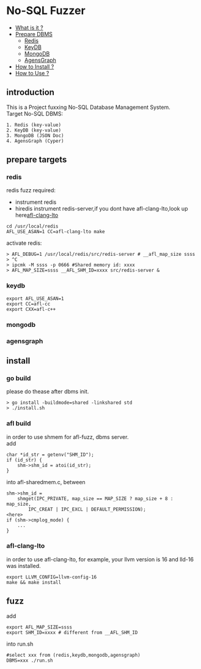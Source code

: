# No-SQL Fuzzer
* [What is it ?](#introduction)
* [Prepare DBMS](#prepare-targets)
   * [Redis](#redis)
   * [KeyDB](#keydb)
   * [MongoDB](#mongodb)
   * [AgensGraph](#agensgraph)
* [How to Install ?](#install)
* [How to Use ?](#fuzz)

## introduction
This is a Project fuxxing No-SQL Database Management System.<br>
Target No-SQL DBMS:
``` shell
1. Redis (key-value)
2. KeyDB (key-value)
3. MongoDB (JSON Doc)
4. AgensGraph (Cyper)
```

## prepare targets
### redis
redis fuzz required:
- instrument redis
- hiredis
instrument redis-server,if you dont have afl-clang-lto,look up here[afl-clang-lto](#afl-clang-lto)
``` shell
cd /usr/local/redis
AFL_USE_ASAN=1 CC=afl-clang-lto make
```
activate redis: 
``` shell
> AFL_DEBUG=1 /usr/local/redis/src/redis-server # __afl_map_size ssss
> ^C
> ipcmk -M ssss -p 0666 #Shared memory id: xxxx
> AFL_MAP_SIZE=ssss __AFL_SHM_ID=xxxx src/redis-server &
```
### keydb
``` shell
export AFL_USE_ASAN=1
export CC=afl-cc
export CXX=afl-c++
```
### mongodb
### agensgraph

## install
### go build
please do thease after dbms init.
``` shell
> go install -buildmode=shared -linkshared std
> ./install.sh
```
### afl build
in order to use shmem for afl-fuzz, dbms server.<br>
add
``` shell
char *id_str = getenv("SHM_ID");
if (id_str) {
    shm->shm_id = atoi(id_str);
}
```
into afl-sharedmem.c, between 
``` shell
shm->shm_id =
    shmget(IPC_PRIVATE, map_size == MAP_SIZE ? map_size + 8 : map_size,
        IPC_CREAT | IPC_EXCL | DEFAULT_PERMISSION);
<here>
if (shm->cmplog_mode) {
    ...
}
```
### afl-clang-lto
in order to use afl-clang-lto, for example, your llvm version is 16 and lld-16 was installed.
``` shell
export LLVM_CONFIG=llvm-config-16
make && make install
```
## fuzz
add
``` shell
export AFL_MAP_SIZE=ssss
export SHM_ID=xxxx # different from __AFL_SHM_ID
```
into run.sh
``` shell
#select xxx from (redis,keydb,mongodb,agensgraph)
DBMS=xxx ./run.sh 
```
